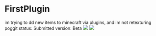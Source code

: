 # FirstPlugin
im trying to dd new items to minecraft via plugins, and im not retexturing
poggit status: Submitted
version: Beta
[![](https://poggit.pmmp.io/shield.state/smc)](https://poggit.pmmp.io/p/smc)
<a href="https://poggit.pmmp.io/p/smc"><img src="https://poggit.pmmp.io/shield.state/smc"></a>
